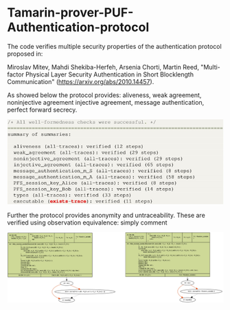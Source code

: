# Tamarin-prover-PUF-Authentication-protocol
The code verifies multiple security properties of the authentication protocol proposed in:

Miroslav Mitev, Mahdi Shekiba-Herfeh, Arsenia Chorti, Martin Reed, "Multi-factor Physical Layer Security Authentication in Short Blocklength Communication" (https://arxiv.org/abs/2010.14457).

As showed below the protocol provides: aliveness, weak agreement, noninjective agreement injective agreement, message authentication, perfect forward secrecy.

![](</images/PropertyVerification.jpg>)

Further the protocol provides anonymity and untraceability. These are verified using observation equivalence: simply comment 

![](</images/Observation_equivalence.jpg>)
